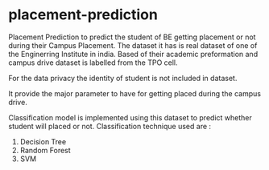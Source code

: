 # placement-prediction

Placement Prediction to predict the student of BE getting placement or not during their Campus Placement.
The dataset it has is real dataset of one of the Enginerring Institute in india.
Based of their academic preformation and campus drive dataset is labelled from the TPO cell.

For the data privacy the identity of student is not included in dataset.

It provide the major parameter to have for getting placed during the campus drive.

Classification model is implemented using this dataset to predict whether student will placed or not.
Classification technique used are :
1. Decision Tree
2. Random Forest
3. SVM
